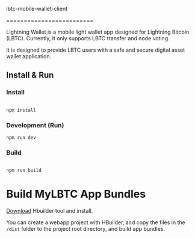 lbtc-mobile-wallet-client

=========================



Lightning Wallet is a mobile light wallet app designed for Lightning Bitcoin (LBTC). Currently, it only supports LBTC transfer and node voting. 

It is designed to provide LBTC users with a safe and secure digital asset wallet application.


## Install & Run


### Install


```shell

npm install
```

### Development (Run)


```shell
npm run dev
```


### Build


```shell

npm run build
```


Build MyLBTC App Bundles
========================


[Download](http://www.dcloud.io/) Hbuilder tool and install.

You can create a webapp project with HBuilder, 
and copy the files in the `/dist` folder to the project root directory, 
and build app bundles.


